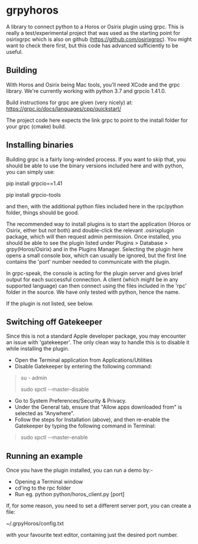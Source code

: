 # grpyhoros

A library to connect python to a Horos or Osirix plugin using grpc. This is really a test/experimental project that was used as the starting point for osirixgrpc which is also on github (https://github.com/osirixgrpc). You might want to check there first, but this code has advanced sufficiently to be useful.

## Building
With Horos and Osirix being Mac tools, you'll need XCode and the grpc library. We're currently working with python 3.7 and grpcio 1.41.0.

Build instructions for grpc are given (very nicely) at: 
https://grpc.io/docs/languages/cpp/quickstart/

The project code here expects the link grpc to point to the install folder for your grpc (cmake) build.

## Installing binaries
Building grpc is a fairly long-winded process. If you want to skip that, you should be able to use the binary versions included here and with python, you can simply use:

pip install grpcio==1.41 

pip install grpcio-tools

and then, with the additional python files included here in the rpc/python folder, things should be good.

The recommended way to install plugins is to start the application (Horos or Osirix, either but *not* both) and double-click the relevant .osirixplugin package, which will then request admin permission. Once installed, you should be able to see the plugin listed under Plugins > Database > grpy(Horos/Osirix) and in the Plugins Manager. Selecting the plugin here opens a small console box, which can usually be ignored, but the first line contains the 'port' number needed to communicate with the plugin. 

In grpc-speak, the console is acting for the plugin server and gives brief output for each successful connection. A client (which might be in any supported language) can then connect using the files included in the 'rpc' folder in the source. We have only tested with python, hence the name.

If the plugin is not listed, see below.

## Switching off Gatekeeper
Since this is not a standard Apple developer package, you may encounter an issue with 'gatekeeper'. The only clean way to handle this is to disable it while installing the plugin.

- Open the Terminal application from Applications/Utilities
- Disable Gatekeeper by entering the following command: 

> su - admin
> 
> sudo spctl --master-disable

- Go to System Preferences/Security & Privacy. 
- Under the General tab, ensure that "Allow apps downloaded from" is selected as "Anywhere".
- Follow the steps for Installation (above), and then re-enable the Gatekeeper by typing the following command in Terminal:

> sudo spctl --master-enable

## Running an example
Once you have the plugin installed, you can run a demo by:-

- Opening a Terminal window
- cd'ing to the rpc folder
- Run eg. python python/horos_client.py [port]

If, for some reason, you need to set a different server port, you can create a file: 

~/.grpyHoros/config.txt

with your favourite text editor, containing just the desired port number.




